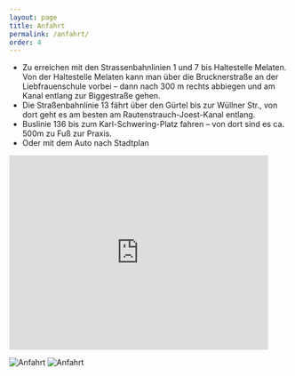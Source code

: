 ```yaml
---
layout: page
title: Anfahrt
permalink: /anfahrt/
order: 4
---
```


 - Zu erreichen mit den Strassenbahnlinien 1 und 7 bis Haltestelle Melaten. Von der Haltestelle Melaten kann man über die Brucknerstraße an der Liebfrauenschule vorbei – dann nach 300 m rechts abbiegen und am Kanal entlang zur Biggestraße gehen.
 - Die Straßenbahnlinie 13 fährt über den Gürtel bis zur Wüllner Str., von dort geht es am besten am Rautenstrauch-Joest-Kanal entlang.
 - Buslinie 136 bis zum Karl-Schwering-Platz fahren – von dort sind es ca. 500m zu Fuß zur Praxis.
 - Oder mit dem Auto nach Stadtplan

<p><iframe src="https://www.google.com/maps/embed?pb=!1m18!1m12!1m3!1d2514.4975762164727!2d6.91267691563294!3d50.93301046035727!2m3!1f0!2f0!3f0!3m2!1i1024!2i768!4f13.1!3m3!1m2!1s0x47bf24dff5a41827%3A0x367318e1338ba2b4!2sBiggestra%C3%9Fe+21%2C+50931+K%C3%B6ln!5e0!3m2!1sen!2sde!4v1445800520064" width="466" height="350" frameborder="0" style="border:0" allowfullscreen></iframe></p>

![Anfahrt](/assets/images/DSC_0216.jpg)
![Anfahrt](/assets/images/DSC_0214.jpg)
